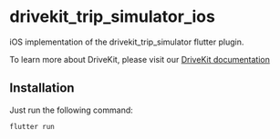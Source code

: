 # drivekit_trip_simulator_ios

iOS implementation of the drivekit_trip_simulator flutter plugin.

To learn more about DriveKit, please visit our [DriveKit documentation](https://docs.drivequant.com/)

## Installation

Just run the following command:
```shell
flutter run
```
